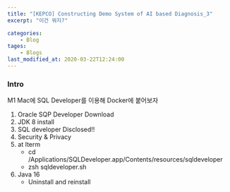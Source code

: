 ```yaml
---
title: "[KEPCO] Constructing Demo System of AI based Diagnosis_3"
excerpt: "이건 뭐지?"

categories:
    - Blog
tages:
    - Blogs
last_modified_at: 2020-03-22T12:24:00
---
```


### Intro
M1 Mac에 SQL Developer를 이용해 Docker에 붙어보자

1. Oracle SQP Developer Download
2. JDK 8 install
3. SQL developer Disclosed!!
4. Security & Privacy
5. at Iterm
    - cd /Applications/SQLDeveloper.app/Contents/resources/sqldeveloper
    - zsh sqldeveloper.sh
6. Java 16
    - Uninstall and reinstall
